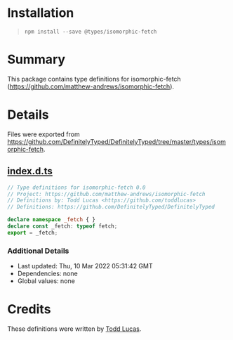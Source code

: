 # Installation
> `npm install --save @types/isomorphic-fetch`

# Summary
This package contains type definitions for isomorphic-fetch (https://github.com/matthew-andrews/isomorphic-fetch).

# Details
Files were exported from https://github.com/DefinitelyTyped/DefinitelyTyped/tree/master/types/isomorphic-fetch.
## [index.d.ts](https://github.com/DefinitelyTyped/DefinitelyTyped/tree/master/types/isomorphic-fetch/index.d.ts)
````ts
// Type definitions for isomorphic-fetch 0.0
// Project: https://github.com/matthew-andrews/isomorphic-fetch
// Definitions by: Todd Lucas <https://github.com/toddlucas>
// Definitions: https://github.com/DefinitelyTyped/DefinitelyTyped

declare namespace _fetch { }
declare const _fetch: typeof fetch;
export = _fetch;

````

### Additional Details
 * Last updated: Thu, 10 Mar 2022 05:31:42 GMT
 * Dependencies: none
 * Global values: none

# Credits
These definitions were written by [Todd Lucas](https://github.com/toddlucas).
